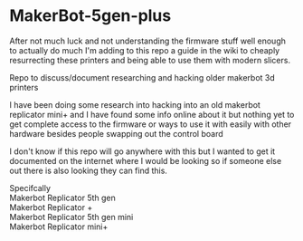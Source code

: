 # MakerBot-5gen-plus

After not much luck and not understanding the firmware stuff well enough to actually do much I'm adding to this repo a guide in the wiki to cheaply resurrecting these printers and being able to use them with modern slicers. 

Repo to discuss/document researching and hacking older makerbot 3d printers 

I have been doing some research into hacking into an old makerbot replicator mini+ and I have found some info online about it but nothing yet to get complete access to the firmware or ways to use it with easily with other hardware besides people swapping out the control board

I don't know if this repo will go anywhere with this but I wanted to get it documented on the internet where I would be looking so if someone else out there is also looking they can find this.

Specifcally   
Makerbot Replicator 5th gen  
Makerbot Replicator +  
Makerbot Replicator 5th gen mini  
Makerbot Replicator mini+  
